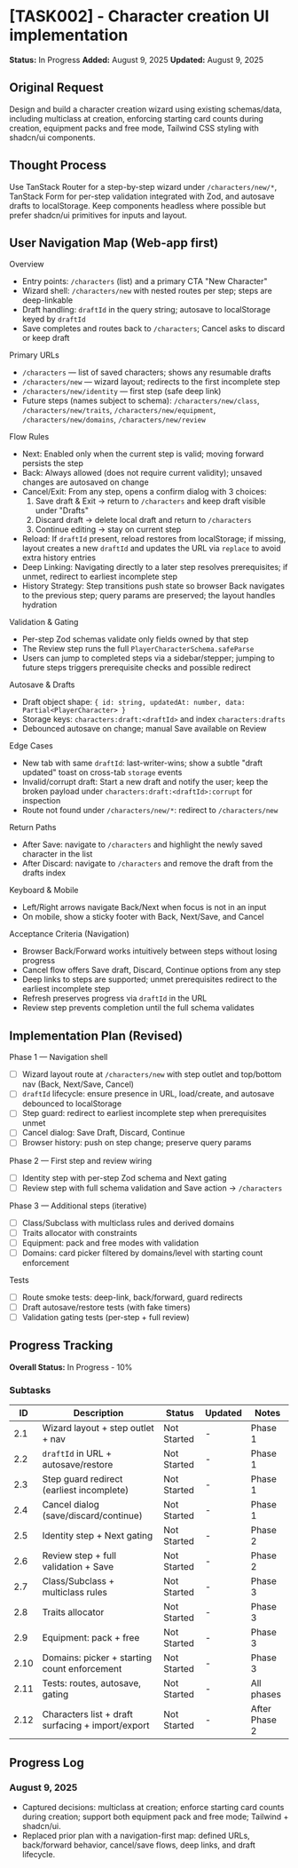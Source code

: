 # [TASK002] - Character creation UI implementation

**Status:** In Progress
**Added:** August 9, 2025
**Updated:** August 9, 2025

## Original Request

Design and build a character creation wizard using existing schemas/data, including multiclass at creation, enforcing starting card counts during creation, equipment packs and free mode, Tailwind CSS styling with shadcn/ui components.

## Thought Process

Use TanStack Router for a step-by-step wizard under `/characters/new/*`, TanStack Form for per-step validation integrated with Zod, and autosave drafts to localStorage. Keep components headless where possible but prefer shadcn/ui primitives for inputs and layout.

## User Navigation Map (Web-app first)

Overview

- Entry points: `/characters` (list) and a primary CTA "New Character"
- Wizard shell: `/characters/new` with nested routes per step; steps are deep-linkable
- Draft handling: `draftId` in the query string; autosave to localStorage keyed by `draftId`
- Save completes and routes back to `/characters`; Cancel asks to discard or keep draft

Primary URLs

- `/characters` — list of saved characters; shows any resumable drafts
- `/characters/new` — wizard layout; redirects to the first incomplete step
- `/characters/new/identity` — first step (safe deep link)
- Future steps (names subject to schema): `/characters/new/class`, `/characters/new/traits`, `/characters/new/equipment`, `/characters/new/domains`, `/characters/new/review`

Flow Rules

- Next: Enabled only when the current step is valid; moving forward persists the step
- Back: Always allowed (does not require current validity); unsaved changes are autosaved on change
- Cancel/Exit: From any step, opens a confirm dialog with 3 choices:
  1.  Save draft & Exit → return to `/characters` and keep draft visible under "Drafts"
  2.  Discard draft → delete local draft and return to `/characters`
  3.  Continue editing → stay on current step
- Reload: If `draftId` present, reload restores from localStorage; if missing, layout creates a new `draftId` and updates the URL via `replace` to avoid extra history entries
- Deep Linking: Navigating directly to a later step resolves prerequisites; if unmet, redirect to earliest incomplete step
- History Strategy: Step transitions push state so browser Back navigates to the previous step; query params are preserved; the layout handles hydration

Validation & Gating

- Per-step Zod schemas validate only fields owned by that step
- The Review step runs the full `PlayerCharacterSchema.safeParse`
- Users can jump to completed steps via a sidebar/stepper; jumping to future steps triggers prerequisite checks and possible redirect

Autosave & Drafts

- Draft object shape: `{ id: string, updatedAt: number, data: Partial<PlayerCharacter> }`
- Storage keys: `characters:draft:<draftId>` and index `characters:drafts`
- Debounced autosave on change; manual Save available on Review

Edge Cases

- New tab with same `draftId`: last-writer-wins; show a subtle "draft updated" toast on cross-tab `storage` events
- Invalid/corrupt draft: Start a new draft and notify the user; keep the broken payload under `characters:draft:<draftId>:corrupt` for inspection
- Route not found under `/characters/new/*`: redirect to `/characters/new`

Return Paths

- After Save: navigate to `/characters` and highlight the newly saved character in the list
- After Discard: navigate to `/characters` and remove the draft from the drafts index

Keyboard & Mobile

- Left/Right arrows navigate Back/Next when focus is not in an input
- On mobile, show a sticky footer with Back, Next/Save, and Cancel

Acceptance Criteria (Navigation)

- Browser Back/Forward works intuitively between steps without losing progress
- Cancel flow offers Save draft, Discard, Continue options from any step
- Deep links to steps are supported; unmet prerequisites redirect to the earliest incomplete step
- Refresh preserves progress via `draftId` in the URL
- Review step prevents completion until the full schema validates

## Implementation Plan (Revised)

Phase 1 — Navigation shell

- [ ] Wizard layout route at `/characters/new` with step outlet and top/bottom nav (Back, Next/Save, Cancel)
- [ ] `draftId` lifecycle: ensure presence in URL, load/create, and autosave debounced to localStorage
- [ ] Step guard: redirect to earliest incomplete step when prerequisites unmet
- [ ] Cancel dialog: Save Draft, Discard, Continue
- [ ] Browser history: push on step change; preserve query params

Phase 2 — First step and review wiring

- [ ] Identity step with per-step Zod schema and Next gating
- [ ] Review step with full schema validation and Save action → `/characters`

Phase 3 — Additional steps (iterative)

- [ ] Class/Subclass with multiclass rules and derived domains
- [ ] Traits allocator with constraints
- [ ] Equipment: pack and free modes with validation
- [ ] Domains: card picker filtered by domains/level with starting count enforcement

Tests

- [ ] Route smoke tests: deep-link, back/forward, guard redirects
- [ ] Draft autosave/restore tests (with fake timers)
- [ ] Validation gating tests (per-step + full review)

## Progress Tracking

**Overall Status:** In Progress - 10%

### Subtasks

| ID   | Description                                       | Status      | Updated | Notes         |
| ---- | ------------------------------------------------- | ----------- | ------- | ------------- |
| 2.1  | Wizard layout + step outlet + nav                 | Not Started | -       | Phase 1       |
| 2.2  | `draftId` in URL + autosave/restore               | Not Started | -       | Phase 1       |
| 2.3  | Step guard redirect (earliest incomplete)         | Not Started | -       | Phase 1       |
| 2.4  | Cancel dialog (save/discard/continue)             | Not Started | -       | Phase 1       |
| 2.5  | Identity step + Next gating                       | Not Started | -       | Phase 2       |
| 2.6  | Review step + full validation + Save              | Not Started | -       | Phase 2       |
| 2.7  | Class/Subclass + multiclass rules                 | Not Started | -       | Phase 3       |
| 2.8  | Traits allocator                                  | Not Started | -       | Phase 3       |
| 2.9  | Equipment: pack + free                            | Not Started | -       | Phase 3       |
| 2.10 | Domains: picker + starting count enforcement      | Not Started | -       | Phase 3       |
| 2.11 | Tests: routes, autosave, gating                   | Not Started | -       | All phases    |
| 2.12 | Characters list + draft surfacing + import/export | Not Started | -       | After Phase 2 |

## Progress Log

### August 9, 2025

- Captured decisions: multiclass at creation; enforce starting card counts during creation; support both equipment pack and free mode; Tailwind + shadcn/ui.
- Replaced prior plan with a navigation-first map: defined URLs, back/forward behavior, cancel/save flows, deep links, and draft lifecycle.
